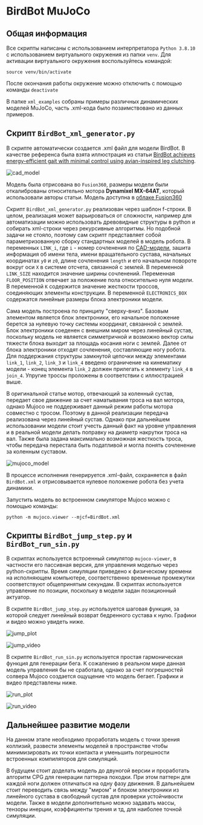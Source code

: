 # BirdBot MuJoCo
## Общая информация
Все скрипты написаны с использованием интерпретатора `Python 3.8.10` с использованием виртуального окружения из папки `venv`. Для активации виртуального окружения воспользуйтесь командой:
```
source venv/bin/activate
```
После окончания работы окружение можно отключить с помощью команды `deactivate`

В папке `xml_examples` собраны примеры различных динамических моделей MuJoCo, часть .xml-кода было позаимствовано из данных примеров. 

## Скрипт `BirdBot_xml_generator.py`
В скрипте автоматически создается .xml файл для модели BirdBot. В качестве референса была взята иллюстрация из статьи [BirdBot achieves energy-efficient gait with minimal control using avian-inspired leg clutching](./BirdBot_paper.pdf).

![cad_model](./media/cad_model.JPEG)

Модель была отрисована во `Fusion360`, размеры модели были откалиброваны относительно мотора **Dynamixel MX-64AT**, который использовали авторы статьи. Модель доступна в [облаке Fusion360](https://a360.co/47Tu9Hj)

Скрипт `BirdBot_xml_generator.py` реализован через шаблон f-строки. В целом, реализация может варьироваться от сложности, например для автоматизации можно использовать древовидные структуры в python и собирать xml-строки через рекурсивные алгоритмы. Но подобной задачи не стояло, поэтому сам скрипт представляет собой параметризованную сборку стандартных моделей в модель робота. В переменных `LINK_i`, где `i` - номер сочленения по [CAD-модели](https://a360.co/47Tu9Hj), зашита информация об имени тела, имени вращательного сустава, начальных координатах `y0` и `z0`, длине сочленения `length` и его начальном повороте вокруг оси `X` в системе отсчета, связанной с землей. В переменной `LINK_SIZE` находится значение ширины сочленений. Переменная `FLOOR_POSITION` отвечает за положение пола относительно нуля модели. В переменной `K` содержится значение жесткости троссов, соединяющих элементы конструкции. В переменной `ELECTRONICS_BOX` содержатся линейные размеры блока электроники модели.

Сама модель построена по принципу "сверху-вниз". Базовым элементом является блок электроники, его начальное положение берется за нулевую точку системы координат, связанной с землей. Блок электроники соеденен с внешним миром через линейный сустав, поскольку модель не является симметричной и возможно вектор силы тяжести блока выходит за площадь косания ноги с землей. Далее от блока электроники отходят сочленения, составляющие ногу робота. Для поддержания структуры замкнутой цепочки между элементами `link_1`, `link_2`, `link_3` и `link_4` введено ограничение на кинематику модели - конец элемента `link_2` должен прилегать к элементу `link_4` в `join_4`. Упругие троссы проложены в соответствии с иллюстрацией выше.

В оригинальной статье мотор, отвечающий за коленный сустав, передает свое движение за счет наматывания троса на вал мотора, однако Mujoco не поддерживает данный режим работы мотора совместно с тросом. Поэтому в данной реализации передача реализована через линейный сустав. Однако при дальнейшем использовании модели стоит учесть данный факт на уровне управления и в реальной модели делать поправку на диаметр накрутки троса на вал. Также была задана максимально возможная жесткость троса, чтобы передача перестала быть податливой и могла понять сочленение за коленным суставом. 

![mujoco_model](./media/mujoco_model.JPEG)

В процессе исполнения генерируется .xml-файл, сохраняется в файл `BirdBot.xml` и отрисовывается нулевое положение робота без учета динамики.

Запустить модель во встроенном симуляторе Mujoco можно с помощью команды:
```
python -m mujoco.viewer --mjcf=BirdBot.xml 
```

## Скрипты `BirdBot_jump_step.py` и `BirdBot_run_sin.py`
В скриптах используется встроенный симулятор `mujoco-viewer`, в частности его пассивная версия, для управления моделью через python-скрипты. Время симуляции приведено к физическому времени на исполняющем компьютере, соответственно временные промежутки соответствуют общепринятым секундам. В скриптах используется управление по позиции, поскольку в модели задан позиционный актуатор.

В скрипте `BirdBot_jump_step.py` используется шаговая функция, за которой следует линейный возврат бедренного сустава к нулю. Графики и видео можно увидеть ниже.

![jump_plot](./media/Jump_step_plot.png)

![jump_video](./media/jump_step.gif)

В скрипте `BirdBot_run_sin.py` используется простая гармоническая функция для генерации бега. К сожалению в реальном мире данная модель управления бы не сработала, однако за счет погрешностей солвера Mujoco создается ощущение что модель бегает. Графики и видео представлены ниже.

![run_plot](./media/Run_sin_plot.png)

![run_video](./media/run_sin.gif)

## Дальнейшее развитие модели
На данном этапе необходимо проработать модель с точки зрения коллизий, развести элементы моделей в пространстве чтобы минимизировать их точки контакта и уменьшить погрешности встроенных компиляторов для симуляций.

В будущем стоит доделать модель до двуногой версии и проработать алгоритм CPG для генерации паттерна походки. При этом паттерн для каждой ноги должен отличаться на одну фазу движения. В дальнейшем стоит переводить связь между "миром" и блоком электроники из линейного сустава в свободный сустав для проверки устойчивости модели. Также в модели дополнительно можно задавать массы, тензоры инерции, коэффициенты трения и тд, для наиболее точной симуляции.
